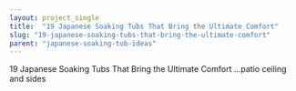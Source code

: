 ```yaml
---
layout: project_single
title:  "19 Japanese Soaking Tubs That Bring the Ultimate Comfort"
slug: "19-japanese-soaking-tubs-that-bring-the-ultimate-comfort"
parent: "japanese-soaking-tub-ideas"
---
```

19 Japanese Soaking Tubs That Bring the Ultimate Comfort ...patio ceiling and sides